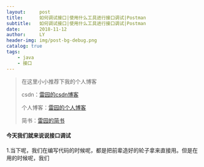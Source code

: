 ```yaml
---
layout:     post
title:      如何调试接口|使用什么工具进行接口调试|Postman
subtitle:   如何调试接口|使用什么工具进行接口调试|Postman
date:       2018-11-12
author:     LY
header-img: img/post-bg-debug.png
catalog: true
tags:
    - java
    - 接口
---
```


> 在这里小小推荐下我的个人博客
>
> csdn：[雷园的csdn博客](https://blog.csdn.net/leiyuan2580)
>
> 个人博客：[雷园的个人博客](https://imlcl.store)
>
> 简书：[雷园的简书](https://www.jianshu.com/u/016322e40e1f)

#### 今天我们就来说说接口调试

1.当下呢，我们在编写代码的时候呢，都是把前辈造好的轮子拿来直接用。但是在用的时候呢，我们